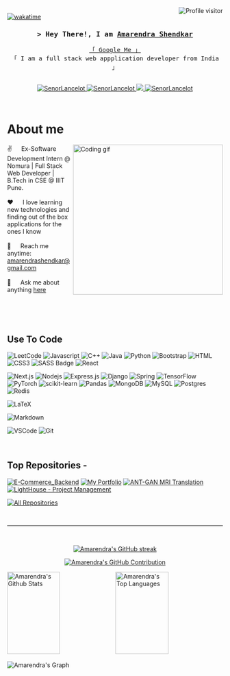 <!--
<h2 align="center">
  Welcome to Amarendra World!
  <img src="https://media.giphy.com/media/hvRJCLFzcasrR4ia7z/giphy.gif" width="28">
</h2>
-->

<!--
<p align="center">
  <a href="https://github.com/SenorLancelot"><img src="https://readme-typing-svg.herokuapp.com/?lines=Self%20Taught%20Programmer;Front%20End%20Developer;1.5%2B%20years%20of%20coding%20experience;Always%20learning%20new%20things&center=true&width=380&height=45"></a>
</p>

 -->

<a href="https://komarev.com/ghpvc/?username=SenorLancelot">
  <img align="right" src="https://komarev.com/ghpvc/?username=SenorLancelot&label=Visitors&color=0e75b6&style=flat" alt="Profile visitor" />
</a>


[![wakatime](https://wakatime.com/badge/user/eebb3dd8-d9b2-40de-9b88-6fd6cac99dbc.svg)](https://wakatime.com/@eebb3dd8-d9b2-40de-9b88-6fd6cac99dbc)

<!-- Intro  -->
<h3 align="center">
        <samp>&gt; Hey There!, I am
                <b><a target="_blank" href="https://amarendrashendkar.tech">Amarendra Shendkar</a></b>
        </samp>
</h3>


<p align="center"> 
  <samp>
    <a href="https://www.google.com/search?q=Amarendra+Shendkar">「 Google Me 」</a>
    <br>
    「 I am a full stack web appplication developer from India 」
    <br>
    <br>
  </samp>
</p>

<p align="center">
 <a href="https://amarendrashendkar.tech" target="blank">
  <img src="https://img.shields.io/badge/Website-DC143C?style=for-the-badge&logo=medium&logoColor=white" alt="SenorLancelot" />
 </a>
 <a href="https://linkedin.com/in/amarendra-shendkar" target="_blank">
  <img src="https://img.shields.io/badge/LinkedIn-0077B5?style=for-the-badge&logo=linkedin&logoColor=white" alt="SenorLancelot"/>
 </a>
<!--  <a href="https://dev.to/SenorLancelot" target="_blank">
  <img src="https://img.shields.io/badge/dev.to-0A0A0A?style=for-the-badge&logo=dev.to&logoColor=white" alt="SenorLancelot" />
 </a> -->
 <a href="https://twitter.com/lxncelxt" target="_blank">
  <img src="https://img.shields.io/badge/Twitter-1DA1F2?style=for-the-badge&logo=twitter&logoColor=white" />
 </a>
 <a href="https://instagram.com/amarendraaaa" target="_blank">
  <img src="https://img.shields.io/badge/Instagram-fe4164?style=for-the-badge&logo=instagram&logoColor=white" alt="SenorLancelot" />
 </a> 
<!--  <a href="https://facebook.com/SenorLancelot.dev" target="_blank">
  <img src="https://img.shields.io/badge/Facebook-20BEFF?&style=for-the-badge&logo=facebook&logoColor=white" alt="SenorLancelot"  />
  </a>  -->
</p>
<br />

<!-- About Section -->
 # About me
 
<p>
 <img align="right" width="350" src="/assets/programmer.gif" alt="Coding gif" />
  
 ✌️ &emsp; Ex-Software Development Intern @ Nomura | Full Stack Web Developer | B.Tech in CSE @ IIIT Pune. <br/><br/>
 ❤️ &emsp; I love learning new technologies and finding out of the box applications for the ones I know <br/><br/>
 📧 &emsp; Reach me anytime: amarendrashendkar@gmail.com<br/><br/>
 💬 &emsp; Ask me about anything [here](https://github.com/SenorLancelot/SenorLancelot/issues)

</p>

<br/>
<br/>
<br/>

## Use To Code
![LeetCode](https://img.shields.io/badge/LeetCode-000000?style=for-the-badge&logo=LeetCode&logoColor=#d16c06)
![Javascript](https://img.shields.io/badge/Javascript-F0DB4F?style=for-the-badge&labelColor=black&logo=javascript&logoColor=F0DB4F)
![C++](https://img.shields.io/badge/c++-%2300599C.svg?style=for-the-badge&logo=c%2B%2B&logoColor=white)
![Java](https://img.shields.io/badge/java-%23ED8B00.svg?style=for-the-badge&logo=openjdk&logoColor=white)
![Python](https://img.shields.io/badge/python-3670A0?style=for-the-badge&logo=python&logoColor=ffdd54)
![Bootstrap](https://img.shields.io/badge/Bootstrap-563D7C?style=for-the-badge&logo=bootstrap&logoColor=white)
![HTML](https://img.shields.io/badge/HTML5-E34F26?style=for-the-badge&logo=html5&logoColor=white)
![CSS3](https://img.shields.io/badge/CSS3-1572B6?style=for-the-badge&logo=css3&logoColor=white)
![SASS Badge](https://img.shields.io/badge/Sass-CC6699?style=for-the-badge&logo=sass&logoColor=white)
![React](https://img.shields.io/badge/-React-61DBFB?style=for-the-badge&labelColor=black&logo=react&logoColor=61DBFB)

![Next.js](https://img.shields.io/badge/next.js-000000?style=for-the-badge&logo=nextdotjs&logoColor=white)
![Nodejs](https://img.shields.io/badge/Nodejs-3C873A?style=for-the-badge&labelColor=black&logo=node.js&logoColor=3C873A)
![Express.js](https://img.shields.io/badge/Express.js-000000?style=for-the-badge&logo=express&logoColor=white)
![Django](https://img.shields.io/badge/django-%23092E20.svg?style=for-the-badge&logo=django&logoColor=white)
![Spring](https://img.shields.io/badge/spring-%236DB33F.svg?style=for-the-badge&logo=spring&logoColor=white)
![TensorFlow](https://img.shields.io/badge/TensorFlow-%23FF6F00.svg?style=for-the-badge&logo=TensorFlow&logoColor=white)
![PyTorch](https://img.shields.io/badge/PyTorch-%23EE4C2C.svg?style=for-the-badge&logo=PyTorch&logoColor=white)
![scikit-learn](https://img.shields.io/badge/scikit--learn-%23F7931E.svg?style=for-the-badge&logo=scikit-learn&logoColor=white)
![Pandas](https://img.shields.io/badge/pandas-%23150458.svg?style=for-the-badge&logo=pandas&logoColor=white)
![MongoDB](https://img.shields.io/badge/MongoDB-4EA94B?style=for-the-badge&logo=mongodb&logoColor=white)
![MySQL](https://img.shields.io/badge/mysql-%2300f.svg?style=for-the-badge&logo=mysql&logoColor=white)
![Postgres](https://img.shields.io/badge/postgres-%23316192.svg?style=for-the-badge&logo=postgresql&logoColor=white)
![Redis](https://img.shields.io/badge/redis-%23DD0031.svg?style=for-the-badge&logo=redis&logoColor=white)

![LaTeX](https://img.shields.io/badge/latex-%23008080.svg?style=for-the-badge&logo=latex&logoColor=white)



![Markdown](https://img.shields.io/badge/Markdown-000000?style=for-the-badge&logo=markdown&logoColor=white)

![VSCode](https://img.shields.io/badge/Visual_Studio-0078d7?style=for-the-badge&logo=visual%20studio&logoColor=white)
![Git](https://img.shields.io/badge/Git-F05032?style=for-the-badge&logo=git&logoColor=white)

<br/>

## Top Repositories -
[![E-Commerce_Backend](https://github-readme-stats.vercel.app/api/pin/?username=SenorLancelot&repo=E-Commerce-Backend&border_color=7F3FBF&bg_color=0D1117&title_color=C9D1D9&text_color=8B949E&icon_color=7F3FBF)](https://github.com/SenorLancelot/E-Commerce-Backend)
[![My Portfolio](https://github-readme-stats.vercel.app/api/pin/?username=SenorLancelot&repo=Portfolio&border_color=7F3FBF&bg_color=0D1117&title_color=C9D1D9&text_color=8B949E&icon_color=7F3FBF)](https://amarendrashendkar.tech)
[![ANT-GAN MRI Translation](https://github-readme-stats.vercel.app/api/pin/?username=SenorLancelot&repo=Abnormal-to-Normal-Brain-MRI-translation-using-Cycle-Consistent-Adversarial-Loss&border_color=7F3FBF&bg_color=0D1117&title_color=C9D1D9&text_color=8B949E&icon_color=7F3FBF)](https://github.com/SenorLancelot/Abnormal-to-Normal-Brain-MRI-translation-using-Cycle-Consistent-Adversarial-Loss)
[![LightHouse - Project Management](https://github-readme-stats.vercel.app/api/pin/?username=SenorLancelot&repo=LightHouse&border_color=7F3FBF&bg_color=0D1117&title_color=C9D1D9&text_color=8B949E&icon_color=7F3FBF)](https://github.com/SenorLancelot/LightHouse)

<p align="left">
  <a href="https://github.com/SenorLancelot?tab=repositories" target="_blank"><img alt="All Repositories" title="All Repositories" src="https://img.shields.io/badge/-All%20Repos-2962FF?style=for-the-badge&logo=koding&logoColor=white"/></a>
</p>

<br/>
<hr/>
<br/>

<p align="center">
  <a href="https://github.com/SenorLancelot">
    <img src="https://github-readme-streak-stats.herokuapp.com/?user=SenorLancelot&theme=radical&border=7F3FBF&background=0D1117" alt="Amarendra's GitHub streak"/>
  </a>
</p>

<p align="center">
  <a href="https://github.com/SenorLancelot">
    <img src="https://github-profile-summary-cards.vercel.app/api/cards/profile-details?username=SenorLancelot&theme=radical" alt="Amarendra's GitHub Contribution"/>
  </a>
</p>

<a> 
    <a href="https://github.com/SenorLancelot"><img alt="Amarendra's Github Stats" src="https://denvercoder1-github-readme-stats.vercel.app/api?username=SenorLancelot&show_icons=true&count_private=true&theme=react&border_color=7F3FBF&bg_color=0D1117&title_color=F85D7F&icon_color=F8D866" height="192px" width="49.5%"/></a>
  <a href="https://github.com/SenorLancelot"><img alt="Amarendra's Top Languages" src="https://denvercoder1-github-readme-stats.vercel.app/api/top-langs/?username=SenorLancelot&langs_count=8&layout=compact&theme=react&border_color=7F3FBF&bg_color=0D1117&title_color=F85D7F&icon_color=F8D866" height="192px" width="49.5%"/></a>
  <br/>
</a>


![Amarendra's Graph](https://github-readme-activity-graph.cyclic.app/graph?username=SenorLancelot&custom_title=Al%20Siam's%20GitHub%20Activity%20Graph&bg_color=0D1117&color=7F3FBF&line=7F3FBF&point=7F3FBF&area_color=FFFFFF&title_color=FFFFFF&area=true)
